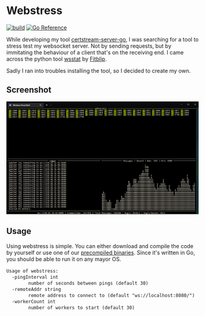# Webstress
[![build](https://github.com/d-Rickyy-b/webstress/actions/workflows/release_build.yml/badge.svg)](https://github.com/d-Rickyy-b/webstress/actions/workflows/release_build.yml)
[![Go Reference](https://pkg.go.dev/badge/github.com/d-Rickyy-b/webstress/.svg)](https://pkg.go.dev/github.com/d-Rickyy-b/webstress/)

While developing my tool [certstream-server-go](https://github.com/d-Rickyy-b/certstream-server-go), I was searching for a tool to stress test my websocket server.
Not by sending requests, but by immitating the behaviour of a client that's on the receiving end.
I came across the python tool [wsstat](https://github.com/Fitblip/wsstat) by [Fitblip](https://github.com/Fitblip).

Sadly I ran into troubles installing the tool, so I decided to create my own.

## Screenshot
![webstress screenshot](https://github.com/d-Rickyy-b/webstress/blob/master/docs/img/webstress_impression.png?raw=true)

## Usage
Using webstress is simple. You can either download and compile the code by yourself or use one of our [precompiled binaries](https://github.com/d-Rickyy-b/webstress/releases). Since it's written in Go, you should be able to run it on any mayor OS.

```
Usage of webstress:
  -pingInterval int
        number of seconds between pings (default 30)
  -remoteAddr string
        remote address to connect to (default "ws://localhost:8080/")
  -workerCount int
        number of workers to start (default 30)
```

